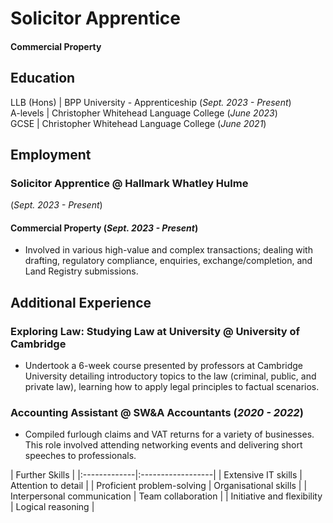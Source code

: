 # Solicitor Apprentice

#### Commercial Property

## Education
LLB (Hons) | BPP University - Apprenticeship (_Sept. 2023 - Present_)								       		
A-levels | Christopher Whitehead Language College (_June 2023_)	 			        		
GCSE | Christopher Whitehead Language College (_June 2021_)

## Employment
### Solicitor Apprentice @ Hallmark Whatley Hulme
(_Sept. 2023 - Present_)
#### Commercial Property (_Sept. 2023 - Present_)
- Involved in various high-value and complex transactions; dealing with drafting, regulatory compliance, enquiries, exchange/completion, and Land Registry submissions. 

## Additional Experience
### Exploring Law: Studying Law at University @ University of Cambridge
- Undertook a 6-week course presented by professors at Cambridge University detailing introductory topics to the law (criminal, public, and private law), learning how to apply legal principles to factual scenarios.

### Accounting Assistant @ SW&A Accountants (_2020 - 2022_)
- Compiled furlough claims and VAT returns for a variety of businesses. This role involved attending networking events and delivering short speeches to professionals.

| Further Skills |
|:-------------|:------------------|
| Extensive IT skills         | Attention to detail   |
| Proficient problem-solving  | Organisational skills |
| Interpersonal communication | Team collaboration    |
| Initiative and flexibility  | Logical reasoning     | 
